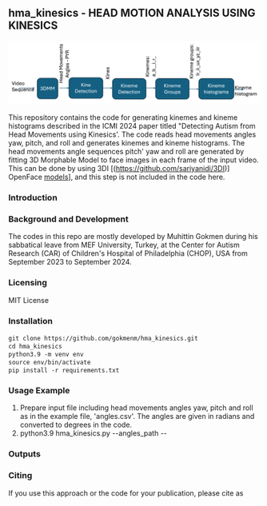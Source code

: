 ## hma_kinesics - HEAD MOTION ANALYSIS USING KINESICS

![Block diagram of the code.](/assets/images/system-diagram.png)

This repository contains the code for generating kinemes and kineme histograms described in the ICMI 2024 paper titled "Detecting Autism from Head Movements using Kinesics'.
The code reads head movements angles yaw, pitch, and roll and generates kinemes and kineme histograms. The head movements angle sequences pitch' yaw and roll are generated by fitting  3D Morphable Model to face images in each frame of the input video.  This can be done by using 3DI [(https://github.com/sariyanidi/3DI)] OpenFace [models](https://github.com/TadasBaltrusaitis/OpenFace)], and this step is not included in the code here.

### Introduction 


### Background and Development
The codes in this repo are mostly developed by Muhittin Gokmen during his sabbatical leave from MEF University, Turkey, at the Center for Autism Research (CAR) of Children's Hospital of Philadelphia (CHOP), USA from September 2023 to September 2024.

### Licensing 
MIT License

### Installation

```
git clone https://github.com/gokmenm/hma_kinesics.git
cd hma_kinesics
python3.9 -m venv env
source env/bin/activate
pip install -r requirements.txt
```

### Usage Example
1. Prepare input file including head movements angles yaw, pitch and roll as in the example file, 'angles.csv'. The angles are given in radians and converted to degrees in the code.
2. python3.9 hma_kinesics.py --angles_path --
### Outputs


### Citing
If you use this approach or the code for your publication, please cite as 
